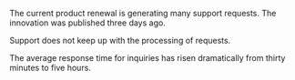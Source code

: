 The current product renewal is generating many support requests. The innovation was published three days ago.

Support does not keep up with the processing of requests.

The average response time for inquiries has risen dramatically from thirty minutes to five hours.
